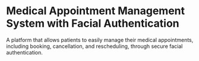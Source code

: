 # **Medical Appointment Management System with Facial Authentication**

A platform that allows patients to easily manage their medical appointments, including booking, cancellation, and rescheduling, through secure facial authentication.
